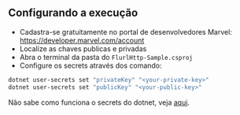 ## Configurando a execução

- Cadastra-se gratuitamente no portal de desenvolvedores Marvel: <https://developer.marvel.com/account>
- Localize as chaves publicas e privadas
- Abra o terminal da pasta do `FlurlHttp-Sample.csproj`
- Configure os secrets através dos comando:

```bash
dotnet user-secrets set "privateKey" "<your-private-key>"
dotnet user-secrets set "publicKey" "<your-public-key>"
```

Não sabe como funciona o secrets do dotnet, veja [aqui](https://docs.microsoft.com/pt-br/aspnet/core/security/app-secrets?view=aspnetcore-5.0&tabs=windows#enable-secret-storage).
